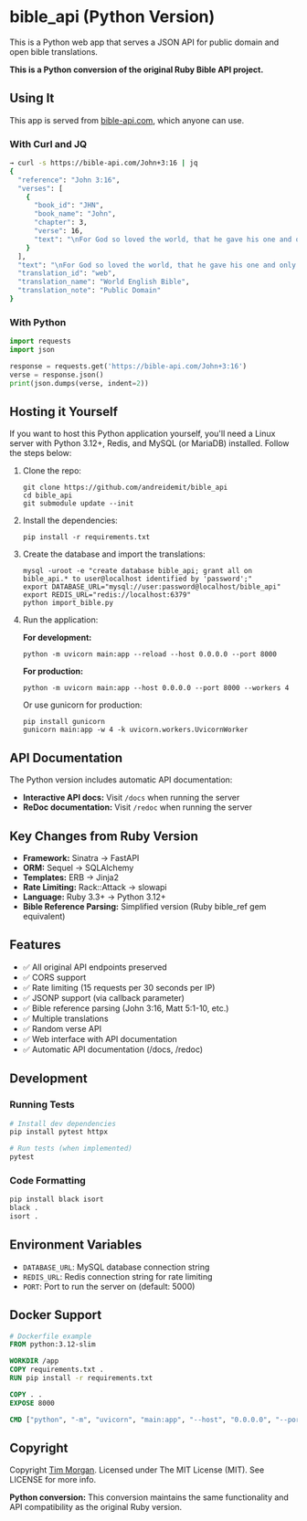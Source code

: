 # bible\_api (Python Version)

This is a Python web app that serves a JSON API for public domain and open bible translations.

**This is a Python conversion of the original Ruby Bible API project.**

## Using It

This app is served from [bible-api.com](https://bible-api.com/), which anyone can use.

### With Curl and JQ

```sh
→ curl -s https://bible-api.com/John+3:16 | jq
{
  "reference": "John 3:16",
  "verses": [
    {
      "book_id": "JHN",
      "book_name": "John",
      "chapter": 3,
      "verse": 16,
      "text": "\nFor God so loved the world, that he gave his one and only Son, that whoever believes in him should not perish, but have eternal life.\n\n"
    }
  ],
  "text": "\nFor God so loved the world, that he gave his one and only Son, that whoever believes in him should not perish, but have eternal life.\n\n",
  "translation_id": "web",
  "translation_name": "World English Bible",
  "translation_note": "Public Domain"
}
```

### With Python

```python
import requests
import json

response = requests.get('https://bible-api.com/John+3:16')
verse = response.json()
print(json.dumps(verse, indent=2))
```

## Hosting it Yourself

If you want to host this Python application yourself, you'll need a Linux server with Python 3.12+, Redis, and MySQL (or MariaDB) installed. Follow the steps below:

1. Clone the repo:

   ```
   git clone https://github.com/andreidemit/bible_api
   cd bible_api
   git submodule update --init
   ```

2. Install the dependencies:

   ```
   pip install -r requirements.txt
   ```

3. Create the database and import the translations:

   ```
   mysql -uroot -e "create database bible_api; grant all on bible_api.* to user@localhost identified by 'password';"
   export DATABASE_URL="mysql://user:password@localhost/bible_api"
   export REDIS_URL="redis://localhost:6379"
   python import_bible.py
   ```

4. Run the application:

   **For development:**
   ```
   python -m uvicorn main:app --reload --host 0.0.0.0 --port 8000
   ```

   **For production:**
   ```
   python -m uvicorn main:app --host 0.0.0.0 --port 8000 --workers 4
   ```

   Or use gunicorn for production:
   ```
   pip install gunicorn
   gunicorn main:app -w 4 -k uvicorn.workers.UvicornWorker
   ```

## API Documentation

The Python version includes automatic API documentation:

- **Interactive API docs:** Visit `/docs` when running the server
- **ReDoc documentation:** Visit `/redoc` when running the server

## Key Changes from Ruby Version

- **Framework:** Sinatra → FastAPI
- **ORM:** Sequel → SQLAlchemy
- **Templates:** ERB → Jinja2
- **Rate Limiting:** Rack::Attack → slowapi
- **Language:** Ruby 3.3+ → Python 3.12+
- **Bible Reference Parsing:** Simplified version (Ruby bible_ref gem equivalent)

## Features

- ✅ All original API endpoints preserved
- ✅ CORS support
- ✅ Rate limiting (15 requests per 30 seconds per IP)
- ✅ JSONP support (via callback parameter)
- ✅ Bible reference parsing (John 3:16, Matt 5:1-10, etc.)
- ✅ Multiple translations
- ✅ Random verse API
- ✅ Web interface with API documentation
- ✅ Automatic API documentation (/docs, /redoc)

## Development

### Running Tests

```bash
# Install dev dependencies
pip install pytest httpx

# Run tests (when implemented)
pytest
```

### Code Formatting

```bash
pip install black isort
black .
isort .
```

## Environment Variables

- `DATABASE_URL`: MySQL database connection string
- `REDIS_URL`: Redis connection string for rate limiting
- `PORT`: Port to run the server on (default: 5000)

## Docker Support

```dockerfile
# Dockerfile example
FROM python:3.12-slim

WORKDIR /app
COPY requirements.txt .
RUN pip install -r requirements.txt

COPY . .
EXPOSE 8000

CMD ["python", "-m", "uvicorn", "main:app", "--host", "0.0.0.0", "--port", "8000"]
```

## Copyright

Copyright [Tim Morgan](https://timmorgan.org). Licensed under The MIT License (MIT). See LICENSE for more info.

**Python conversion:** This conversion maintains the same functionality and API compatibility as the original Ruby version.